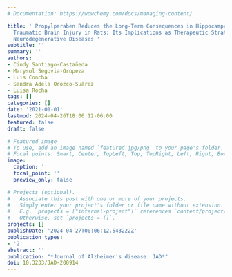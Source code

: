 ```yaml
---
# Documentation: https://wowchemy.com/docs/managing-content/

title: ' Propylparaben Reduces the Long-Term Consequences in Hippocampus Induced by
  Traumatic Brain Injury in Rats: Its Implications as Therapeutic Strategy to Prevent
  Neurodegenerative Diseases '
subtitle: ''
summary: ''
authors:
- Cindy Santiago-Castañeda
- Marysol Segovia-Oropeza
- Luis Concha
- Sandra Adela Orozco-Suárez
- Luisa Rocha
tags: []
categories: []
date: '2021-01-01'
lastmod: 2024-04-26T18:06:12-06:00
featured: false
draft: false

# Featured image
# To use, add an image named `featured.jpg/png` to your page's folder.
# Focal points: Smart, Center, TopLeft, Top, TopRight, Left, Right, BottomLeft, Bottom, BottomRight.
image:
  caption: ''
  focal_point: ''
  preview_only: false

# Projects (optional).
#   Associate this post with one or more of your projects.
#   Simply enter your project's folder or file name without extension.
#   E.g. `projects = ["internal-project"]` references `content/project/deep-learning/index.md`.
#   Otherwise, set `projects = []`.
projects: []
publishDate: '2024-04-27T00:06:12.543222Z'
publication_types:
- '2'
abstract: ''
publication: "*Journal of Alzheimer's disease: JAD*"
doi: 10.3233/JAD-200914
---
```

